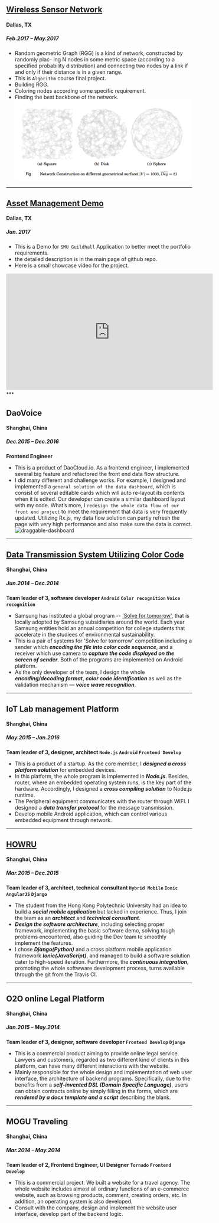 ## **[Wireless Sensor Network](https://github.com/tankiJong/visual-network)**
#### Dallas, TX
##### Feb.2017 – May.2017
* Random geometric Graph (RGG) is a kind of network, constructed by randomly plac- ing N nodes in some metric space (according to a specified probability distribution) and connecting two nodes by a link if and only if their distance is in a given range.
* This is `Algorithm` course final project.
* Building RGG.
* Coloring nodes according some specific requirement.
* Finding the best backbone of the network.
![visual-network-1](https://github.com/tankiJong/visual-network/raw/master/network-showcase.png?raw=true)
***

## **[Asset Management Demo](https://github.com/tankiJong/asset-managment)**
#### Dallas, TX
##### Jan. 2017
* This is a Demo for `SMU Guildhall` Application to better meet the portfolio requirements.
* the detailed description is in the main page of github repo.
* Here is a small showcase video for the project.

<iframe width="560" height="315" src="https://www.youtube.com/embed/9KVF6HpxTrU" frameborder="0" allowfullscreen></iframe>
***

## **DaoVoice**
#### Shanghai, China
##### Dec.2015 – Dec.2016
**Frontend Engineer**
* This is a product of DaoCloud.io. As a frontend engineer, I implemented several big feature and refactored the front end data flow structure.
* I did many different and challenge works. For example, I designed and implemented a `general solution of the data dashboard`, which is consist of several editable cards which will auto re-layout its contents when it is edited. Our developer can create a similar dashboard layout with my code. What’s more, I `redesign the whole data flow of our front end project` to meet the requirement that data is very frequently updated. Utilizing Rx.js, my data flow solution can partly refresh the page with very high performance and also make sure the data is correct. 
![draggable-dashboard](images/daovoice-draggable-dashboard.gif)
***

## **[Data Transmission System Utilizing Color Code](http://yuntv.letv.com/bcloud.html?uu=6a15a020df&vu=04e171aa6c&width=640&pu=ffffffffff&height=480)**
#### Shanghai, China
##### Jun.2014 – Dec.2014
**Team leader of 3, software developer `Android` `Color recognition` `Voice recognition`**
* Samsung has instituted a global program -- ['Solve for tomorrow'](https://news.samsung.com/global/solve-for-a-better-tomorrow), that is locally adopted by Samsung subsidiaries around the world. Each year Samsung entities hold an annual competition for college students that accelerate in the studiees of environmental sustainability.
* This is a pair of systems for 'Solve for tomorrow' competition including a sender which ***encoding the file into color code sequence***, and a receiver which use camera to ***capture the code displayed on the screen of sender***. Both of the programs are implemented on Android platform.
* As the only developer of the team, I design the whole ***encoding/decoding format***, ***color code identification*** as well as the validation mechanism — ***voice wave recognition***.

***

## **IoT Lab management Platform**
#### Shanghai, China
##### May.2015 – Jan.2016
**Team leader of 3, designer, architect  `Node.js` `Android` `Frontend Develop`**
* This is a product of a startup. As the core member, I ***designed a cross platform solution*** for embedded devices. 
* In this platform, the whole program is implemented in ***Node.js***. Besides, router, where an embedded operating system runs, is the key part of the hardware. Accordingly, I designed a ***cross compiling solution*** to Node.js runtime.
* The Peripheral equipment communicates with the router through WIFI. I designed a ***data transfer protocol*** for the message transmission.
* Develop mobile Android application, which can control various embedded equipment through network.

***

## **[HOWRU](http://howru.hk)**
#### Shanghai, China
##### Mar.2015 – Dec.2015
**Team leader of 3, architect, technical consultant `Hybrid Mobile` `Ionic` `AngularJS` `Django`**
* The student from the Hong Kong Polytechnic University had an idea to build a ***social mobile application*** but lacked in experience. Thus, I join the team as an ***architect*** and ***technical consultant***.
* ***Design the software architecture***, including selecting proper framework, implementing the basic software demo, solving tough problems encountered, also guiding the Dev team to smoothly implement the features.
* I chose ***Django(Python)*** and a cross platform mobile application framework ***Ionic(JavaScript)***, and managed to build a software solution cater to high-speed iteration. Furthermore, the ***continuous integration***, promoting the whole softwware development process, turns available through the git from the Travis CI.

***

## **O2O online Legal Platform**
#### Shanghai, China
##### Jan.2015 – May.2014
**Team leader of 3, designer, software developer `Frontend Develop` `Django`**
* This is a commercial product aiming to provide online legal service. Lawyers and customers, regarded as two different kind of clients in this platform, can have many different interactions with the website.
* Mainly responsible for the whole design and implementation of web user interface, the architecture of backend programs. Specifically, due to the benefits from a ***self-invented DSL (Domain Specific Language)***, users can obtain contracts online by simply filling in the forms, which are ***rendered by a docx template and a script*** describing the blank.

***

## **MOGU Traveling**
#### Shanghai, China
##### Mar.2014 – May.2014
**Team leader of 2, Frontend Engineer, UI Designer `Tornado` `Frontend Develop`**
* This is a commercial project. We built a website for a travel agency. The whole website includes almost all ordinary functions of an e-commerce website, such as browsing products, comment, creating orders, etc. In addition, an operating system is also developed.
* Consult with the company, design and implement the website user interface, develop part of the backend logic.

